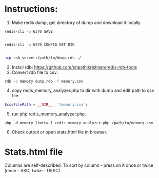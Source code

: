 # Instructions:
1. Make redis dump, get directory of dump and download it locally
```bash
redis-cli -p 6370 SAVE


redis-cli -p 6370 CONFIG GET DIR


scp ssh_server:/path/to/dump.rdb ./
```
2. Install rdb: https://github.com/sripathikrishnan/redis-rdb-tools 
3. Convert rdb file to csv: 
```bash
rdb -c memory dump.rdb -f memory.csv
```
4. copy redis_memory_analyzer.php to dir with dump and edit path to csv file:
```php 
$csvFilePath = __DIR__ .'/memory.csv'; 
```

5. run php redis_memory_analyzer.php.
```shell
php -d memory_limit=-1 redis_memory_analyzer.php /path/to/memory.csv
```
6. Check output or open stats.html file in browser.


# Stats.html file
Columns are self-described. To sort by column - press on it once or twice (once - ASC, twice - DESC)